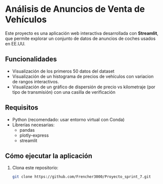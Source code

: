 # Análisis de Anuncios de Venta de Vehículos

Este proyecto es una aplicación web interactiva desarrollada con **Streamlit**, que permite explorar un conjunto de datos de anuncios de coches usados en EE.UU. 

## Funcionalidades

- Visualización de los primeros 50 datos del dataset
- Visualización de un histograma de precios de vehículos con variacion de rangos interactivos.
- Visualización de un gráfico de dispersión de precio vs kilometraje (por tipo de transmisión) con una casilla de verificación

## Requisitos

- Python (recomendado: usar entorno virtual con Conda)
- Librerías necesarias:
  - pandas
  - plotly-express
  - streamlit

## Cómo ejecutar la aplicación

1. Clona este repositorio:
   ```bash
   git clone https://github.com/Frencher3000/Proyecto_sprint_7.git
